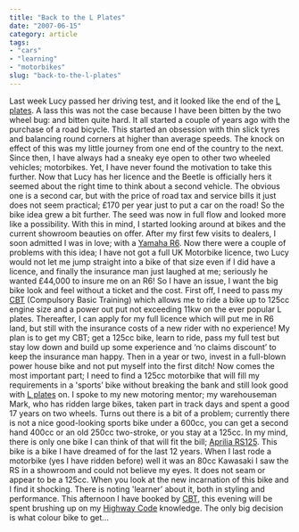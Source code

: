 ```yaml
---
title: "Back to the L Plates"
date: "2007-06-15"
category: article
tags:
- "cars"
- "learning"
- "motorbikes"
slug: "back-to-the-l-plates"
---
```


Last week Lucy passed her driving test, and it looked like the end of the [L plates](https://en.wikipedia.org/wiki/L_plates). A lass this was not the case because I have been bitten by the two wheel bug: and bitten quite hard. It all started a couple of years ago with the purchase of a road bicycle. This started an obsession with thin slick tyres and balancing round corners at higher than average speeds. The knock on effect of this was my little journey from one end of the country to the next. Since then, I have always had a sneaky eye open to other two wheeled vehicles; motorbikes. Yet, I have never found the motivation to take this further. Now that Lucy has her licence and the Beetle is officially hers it seemed about the right time to think about a second vehicle. The obvious one is a second car, but with the price of road tax and service bills it just does not seem practical; £170 per year just to put a car on the road! So the bike idea grew a bit further. The seed was now in full flow and looked more like a possibility. With this in mind, I started looking around at bikes and the current showroom beauties on offer. After my first few visits to dealers, I soon admitted I was in love; with a [Yamaha R6](https://farm2.static.flickr.com/1408/552063891_07b2cd35f5.jpg). Now there were a couple of problems with this idea; I have not got a full UK Motorbike licence, two Lucy would not let me jump straight into a bike of that size even if I did have a licence, and finally the insurance man just laughed at me; seriously he wanted £44,000 to insure me on an R6! So I have an issue, I want the big bike look and feel without a ticket and the cost. First off, I need to pass my [CBT](https://en.wikipedia.org/wiki/Compulsory_Basic_Training) (Compulsory Basic Training) which allows me to ride a bike up to 125cc engine size and a power out put not exceeding 11kw on the ever popular L plates. Thereafter, I can apply for my full licence which will put me in R6 land, but still with the insurance costs of a new rider with no experience! My plan is to get my CBT; get a 125cc bike, learn to ride, pass my full test but stay low down and build up some experience and ‘no claims discount’ to keep the insurance man happy. Then in a year or two, invest in a full-blown power house bike and not put myself into the first ditch! Now comes the most important part; I need to find a 125cc motorbike that will fill my requirements in a 'sports’ bike without breaking the bank and still look good with [L plates](https://en.wikipedia.org/wiki/L_plates) on. I spoke to my new motoring mentor; my warehouseman Mark, who has ridden large bikes, taken part in track days and spent a good 17 years on two wheels. Turns out there is a bit of a problem; currently there is not a nice good-looking sports bike under a 600cc, you can get a second hand 400cc or an old 250cc two-stroke, or you stay at a 125cc. In my mind, there is only one bike I can think of that will fit the bill; [Aprilia RS125](https://apriliauk.attiva.it/modelli/road/modello.asp?id=121). This bike is a bike I have dreamed of for the last 12 years. When I last rode a motorbike (yes I have ridden before) well it was an 80cc Kawasaki I saw the RS in a showroom and could not believe my eyes. It does not seam or appear to be a 125cc. When you look at the new incarnation of this bike and I find it shocking. There is noting 'learner’ about it, both in styling and performance. This afternoon I have booked by [CBT](https://en.wikipedia.org/wiki/Compulsory_Basic_Training), this evening will be spent brushing up on my [Highway Code](https://en.wikipedia.org/wiki/Highway_Code) knowledge. The only big decision is what colour bike to get…
 <!-- [![Aprilia][image-1]][8] -->
 <!-- [![Aprilia][image-2]][9] -->

